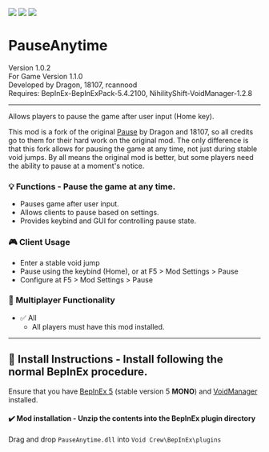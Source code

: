 [![](https://img.shields.io/badge/-BrosBeforeFoes-111111?style=just-the-label&logo=github&labelColor=24292f)](https://github.com/BrosBeforeFoes)
![](https://img.shields.io/badge/Game%20Version-1.1.0-111111?style=flat&labelColor=24292f&color=111111)
[![](https://img.shields.io/discord/1180651062550593536.svg?&logo=discord&logoColor=ffffff&style=flat&label=Discord&labelColor=24292f&color=111111)](https://discord.gg/g2u5wpbMGu "Void Crew Modding Discord")

# PauseAnytime

Version 1.0.2  
For Game Version 1.1.0  
Developed by Dragon, 18107, rcannood  
Requires:  BepInEx-BepInExPack-5.4.2100, NihilityShift-VoidManager-1.2.8


---------------------

Allows players to pause the game after user input (Home key).

This mod is a fork of the original [Pause](https://github.com/Nihility-Shift/Pause) by Dragon and 18107, so all credits go to them for their hard work on the original mod. The only difference is that this fork allows for pausing the game at any time, not just during stable void jumps. By all means the original mod is better, but some players need the ability to pause at a moment's notice.

### 💡 Functions - Pause the game at any time.

- Pauses game after user input.
- Allows clients to pause based on settings.
- Provides keybind and GUI for controlling pause state.

### 🎮 Client Usage

- Enter a stable void jump
- Pause using the keybind (Home), or at F5 > Mod Settings > Pause
- Configure at F5 > Mod Settings > Pause

### 👥 Multiplayer Functionality

- ✅ All
  - All players must have this mod installed.

---------------------

## 🔧 Install Instructions - **Install following the normal BepInEx procedure.**

Ensure that you have [BepInEx 5](https://thunderstore.io/c/void-crew/p/BepInEx/BepInExPack/) (stable version 5 **MONO**) and [VoidManager](https://thunderstore.io/c/void-crew/p/NihilityShift/VoidManager/) installed.

#### ✔️ Mod installation - **Unzip the contents into the BepInEx plugin directory**

Drag and drop `PauseAnytime.dll` into `Void Crew\BepInEx\plugins`
